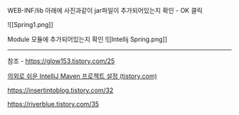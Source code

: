 WEB-INF/lib 아래에 사진과같이 jar파일이 추가되어있는지 확인 - OK 클릭

![[Spring1.png]]



Module
모듈에 추가되어있는지 확인
![[Intellij Spring.png]]






---
참조 -  https://glow153.tistory.com/25

[의외로 쉬운 IntelliJ Maven 프로젝트 설정 (tistory.com)](https://insertintoblog.tistory.com/32)


https://insertintoblog.tistory.com/32


https://riverblue.tistory.com/35